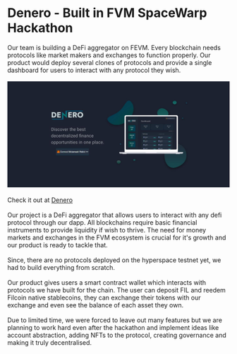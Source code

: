 # Denero - Built in FVM SpaceWarp Hackathon

Our team is building a DeFi aggregator on FEVM. Every blockchain needs protocols like market makers and exchanges to function properly. Our product would deploy several clones of protocols and provide a single dashboard for users to interact with any protocol they wish.
<br><br>
![denero](dashboard.png)
<br><br>
Check it out at [Denero](https://ethglobal.com/showcase/denero-jghku)
<br>
<br>
Our project is a DeFi aggregator that allows users to interact with any defi protocol through our dapp. All blockchains require basic financial instruments to provide liquidity if wish to thrive. The need for money markets and exchanges in the FVM ecosystem is crucial for it's growth and our product is ready to tackle that.
<br><br>
Since, there are no protocols deployed on the hyperspace testnet yet, we had to build everything from scratch.
<br><br>
Our product gives users a smart contract wallet which interacts with protocols we have built for the chain. The user can deposit FIL and reedem Filcoin native stablecoins, they can exchange their tokens with our exchange and even see the balance of each asset they own.
<br><br>
Due to limited time, we were forced to leave out many features but we are planning to work hard even after the hackathon and implement ideas like account abstraction, adding NFTs to the protocol, creating governance and making it truly decentralised.


